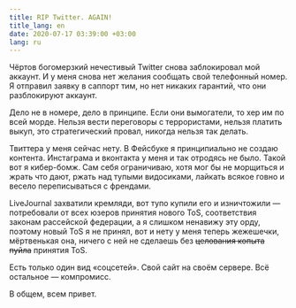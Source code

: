 ```yaml
---
title: RIP Twitter. AGAIN!
title_lang: en
date: 2020-07-17 03:39:00 +03:00
lang: ru
---
```


Чёртов богомерзкий нечестивый Twitter снова заблокировал мой аккаунт. И у меня снова нет желания сообщать свой телефонный номер. Я отправил заявку в саппорт тим, но нет никаких гарантий, что они разблокируют аккаунт.

Дело не в номере, дело в принципе. Если они вымогатели, то хер им по всей морде. Нельзя вести переговоры с террористами, нельзя платить выкуп, это стратегический провал, никогда нельзя так делать.

Твиттера у меня сейчас нету. В Фейсбуке я принципиально не создаю контента. Инстаграма и вконтакта у меня и так отродясь не было.  Такой вот я кибер-бомж. Сам себя ограничиваю, хотя мог бы не морщиться и жрать что дают, ржать над тупыми видосиками, лайкать всякое говно и весело переписываться с френдами.

LiveJournal захватили кремляди, вот тупо купили его и изничтожили — потребовали от всех юзеров принятия нового ToS, соответствия законам рассейской федерации, а я слишком ненавижу эту орду, поэтому новый ToS я не принял, вот и нету у меня теперь жежешечки, мёртвенькая она, ничего с ней не сделаешь без ~~целования копыта пуйла~~ принятия ToS.

Есть только один вид «соцсетей». Свой сайт на своём сервере. Всё остальное — компромисс.

В общем, всем привет.
